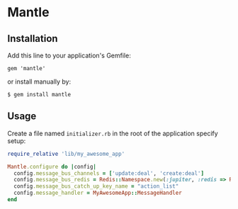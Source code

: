 # Mantle

## Installation

Add this line to your application's Gemfile:

    gem 'mantle'

or install manually by:

    $ gem install mantle


## Usage

Create a file named `initializer.rb` in the root of the application specify setup:

```Ruby
require_relative 'lib/my_awesome_app'

Mantle.configure do |config|
  config.message_bus_channels = ['update:deal', 'create:deal']
  config.message_bus_redis = Redis::Namespace.new(:jupiter, :redis => Redis.new)
  config.message_bus_catch_up_key_name = "action_list"
  config.message_handler = MyAwesomeApp::MessageHandler
end
```


